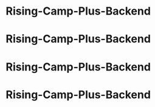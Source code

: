 # Rising-Camp-Plus-Backend
# Rising-Camp-Plus-Backend
# Rising-Camp-Plus-Backend
# Rising-Camp-Plus-Backend

